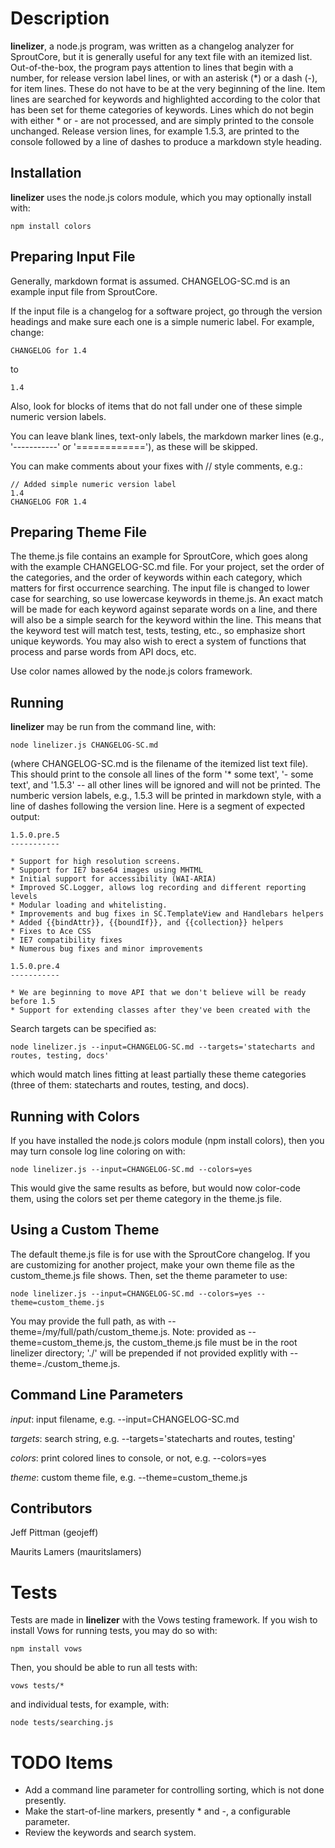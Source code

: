 Description
===============
**linelizer**, a node.js program, was written as a changelog analyzer for SproutCore, but it is generally useful for any text file with an itemized list. Out-of-the-box, the program pays attention to lines that begin with a number, for release version label lines, or with an asterisk (*) or a dash (-), for item lines. These do not have to be at the very beginning of the line. Item lines are searched for keywords and highlighted according to the color that has been set for theme categories of keywords. Lines which do not begin with either * or - are not processed, and are simply printed to the console unchanged. Release version lines, for example 1.5.3, are printed to the console followed by a line of dashes to produce a markdown style heading.

Installation
------------

**linelizer** uses the node.js colors module, which you may optionally install with:

	npm install colors

Preparing Input File
--------------------
Generally, markdown format is assumed. CHANGELOG-SC.md is an example input file from SproutCore.

If the input file is a changelog for a software project, go through the version headings and make sure each one is a simple numeric label. For example, change:

	CHANGELOG for 1.4

to

	1.4

Also, look for blocks of items that do not fall under one of these simple numeric version labels.

You can leave blank lines, text-only labels, the markdown marker lines (e.g., '-----------' or '============'), as these will be skipped.

You can make comments about your fixes with // style comments, e.g.:

	// Added simple numeric version label
	1.4
	CHANGELOG FOR 1.4

Preparing Theme File
--------------------
The theme.js file contains an example for SproutCore, which goes along with the example CHANGELOG-SC.md file. For your project, set the order of the categories, and the order of keywords within each category, which matters for first occurrence searching. The input file is changed to lower case for searching, so use lowercase keywords in theme.js. An exact match will be made for each keyword against separate words on a line, and there will also be a simple search for the keyword within the line. This means that the keyword test will match test, tests, testing, etc., so emphasize short unique keywords. You may also wish to erect a system of functions that process and parse words from API docs, etc.

Use color names allowed by the node.js colors framework.

Running
-------

**linelizer** may be run from the command line, with:

	node linelizer.js CHANGELOG-SC.md 

(where CHANGELOG-SC.md is the filename of the itemized list text file). This should print to the console all lines of the form '* some text', '- some text', and '1.5.3' -- all other lines will be ignored and will not be printed. The numberic version labels, e.g., 1.5.3 will be printed in markdown style, with a line of dashes following the version line. Here is a segment of expected output:

    1.5.0.pre.5
    -----------

    * Support for high resolution screens.
    * Support for IE7 base64 images using MHTML
    * Initial support for accessibility (WAI-ARIA)
    * Improved SC.Logger, allows log recording and different reporting levels
    * Modular loading and whitelisting.
    * Improvements and bug fixes in SC.TemplateView and Handlebars helpers
    * Added {{bindAttr}}, {{boundIf}}, and {{collection}} helpers
    * Fixes to Ace CSS
    * IE7 compatibility fixes
    * Numerous bug fixes and minor improvements

    1.5.0.pre.4
    -----------

    * We are beginning to move API that we don't believe will be ready before 1.5
    * Support for extending classes after they've been created with the

Search targets can be specified as:

    node linelizer.js --input=CHANGELOG-SC.md --targets='statecharts and routes, testing, docs'

which would match lines fitting at least partially these theme categories (three of them: statecharts and routes, testing, and docs).

Running with Colors
-------------------

If you have installed the node.js colors module (npm install colors), then you may turn console log line coloring on with:

    node linelizer.js --input=CHANGELOG-SC.md --colors=yes

This would give the same results as before, but would now color-code them, using the colors set per theme category in the theme.js file.

Using a Custom Theme
--------------------

The default theme.js file is for use with the SproutCore changelog. If you are customizing for another project, make your own theme file as the custom_theme.js file shows. Then, set the theme parameter to use:

    node linelizer.js --input=CHANGELOG-SC.md --colors=yes --theme=custom_theme.js

You may provide the full path, as with --theme=/my/full/path/custom_theme.js. Note: provided as --theme=custom_theme.js, the custom_theme.js file must be in the root linelizer directory; './' will be prepended if not provided explitly with --theme=./custom_theme.js.

Command Line Parameters
-----------------------

*input*: input filename, e.g. --input=CHANGELOG-SC.md

*targets*: search string, e.g. --targets='statecharts and routes, testing'

*colors*: print colored lines to console, or not, e.g. --colors=yes

*theme*: custom theme file, e.g. --theme=custom_theme.js

Contributors
------------

Jeff Pittman (geojeff)

Maurits Lamers (mauritslamers)

Tests
=====
Tests are made in **linelizer** with the Vows testing framework. If you wish to install Vows for running tests, you may do so with:

	npm install vows

Then, you should be able to run all tests with:

    vows tests/*

and individual tests, for example, with:

    node tests/searching.js

TODO Items
==========
* Add a command line parameter for controlling sorting, which is not done presently.
* Make the start-of-line markers, presently * and -, a configurable parameter.
* Review the keywords and search system.

